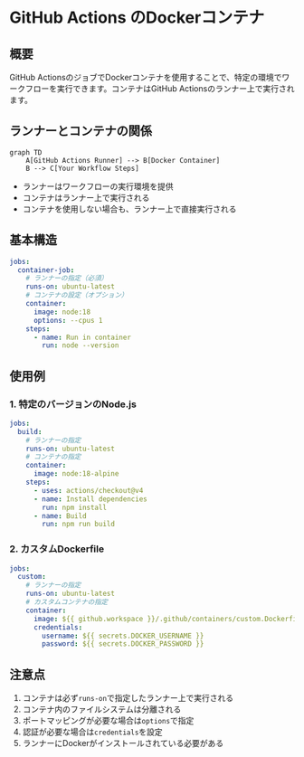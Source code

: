 # GitHub Actions のDockerコンテナ

## 概要

GitHub ActionsのジョブでDockerコンテナを使用することで、特定の環境でワークフローを実行できます。コンテナはGitHub Actionsのランナー上で実行されます。

## ランナーとコンテナの関係

```mermaid
graph TD
    A[GitHub Actions Runner] --> B[Docker Container]
    B --> C[Your Workflow Steps]
```

- ランナーはワークフローの実行環境を提供
- コンテナはランナー上で実行される
- コンテナを使用しない場合も、ランナー上で直接実行される

## 基本構造

```yaml
jobs:
  container-job:
    # ランナーの指定（必須）
    runs-on: ubuntu-latest
    # コンテナの設定（オプション）
    container:
      image: node:18
      options: --cpus 1
    steps:
      - name: Run in container
        run: node --version
```

## 使用例

### 1. 特定のバージョンのNode.js

```yaml
jobs:
  build:
    # ランナーの指定
    runs-on: ubuntu-latest
    # コンテナの指定
    container:
      image: node:18-alpine
    steps:
      - uses: actions/checkout@v4
      - name: Install dependencies
        run: npm install
      - name: Build
        run: npm run build
```

### 2. カスタムDockerfile

```yaml
jobs:
  custom:
    # ランナーの指定
    runs-on: ubuntu-latest
    # カスタムコンテナの指定
    container:
      image: ${{ github.workspace }}/.github/containers/custom.Dockerfile
      credentials:
        username: ${{ secrets.DOCKER_USERNAME }}
        password: ${{ secrets.DOCKER_PASSWORD }}
```

## 注意点

1. コンテナは必ず`runs-on`で指定したランナー上で実行される
2. コンテナ内のファイルシステムは分離される
3. ポートマッピングが必要な場合は`options`で指定
4. 認証が必要な場合は`credentials`を設定
5. ランナーにDockerがインストールされている必要がある 
